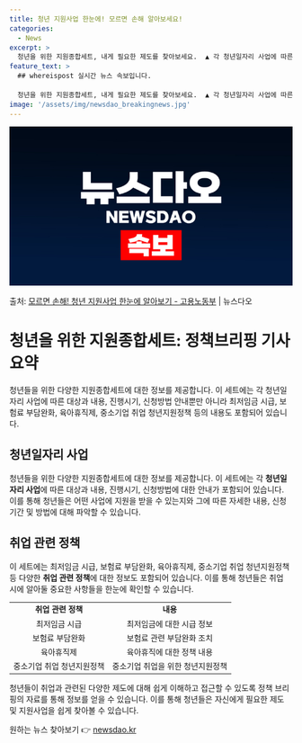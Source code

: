 ```yaml
---
title: 청년 지원사업 한눈에! 모르면 손해 알아보세요!
categories:
  - News
excerpt: >
  청년을 위한 지원종합세트, 내게 필요한 제도를 찾아보세요.  ▲ 각 청년일자리 사업에 따른 대상 및 내용, …
feature_text: >
  ## whereispost 실시간 뉴스 속보입니다.

  청년을 위한 지원종합세트, 내게 필요한 제도를 찾아보세요.  ▲ 각 청년일자리 사업에 따른 대상 및 내용, …
image: '/assets/img/newsdao_breakingnews.jpg'
---
```


![뉴스다오 속보](/assets/img/newsdao_breakingnews.jpg)

<p>출처: <a href="https://newsdao.kr/3783" rel="dofollow">모르면 손해! 청년 지원사업 한눈에 알아보기 - 고용노동부</a> | 뉴스다오</p>

<h1>청년을 위한 지원종합세트: 정책브리핑 기사 요약</h1>

<p data-ke-size="size16">청년들을 위한 다양한 지원종합세트에 대한 정보를 제공합니다. 이 세트에는 각 청년일자리 사업에 따른 대상과 내용, 진행시기, 신청방법 안내뿐만 아니라 최저임금 시급, 보험료 부담완화, 육아휴직제, 중소기업 취업 청년지원정책 등의 내용도 포함되어 있습니다.</p>

<h2 data-ke-size="size26">청년일자리 사업</h2>

<p data-ke-size="size16">청년들을 위한 다양한 지원종합세트에 대한 정보를 제공합니다. 이 세트에는 각 <b>청년일자리 사업</b>에 따른 대상과 내용, 진행시기, 신청방법에 대한 안내가 포함되어 있습니다. 이를 통해 청년들은 어떤 사업에 지원을 받을 수 있는지와 그에 따른 자세한 내용, 신청 기간 및 방법에 대해 파악할 수 있습니다.</p>

<h2 data-ke-size="size26">취업 관련 정책</h2>

<p data-ke-size="size16">이 세트에는 최저임금 시급, 보험료 부담완화, 육아휴직제, 중소기업 취업 청년지원정책 등 다양한 <b>취업 관련 정책</b>에 대한 정보도 포함되어 있습니다. 이를 통해 청년들은 취업 시에 알아둘 중요한 사항들을 한눈에 확인할 수 있습니다.</p>

<table>
  <tr>
    <td style="text-align: center; height: 17px;"><b>취업 관련 정책</b></td>
    <td style="text-align: center; height: 17px;"><b>내용</b></td>
  </tr>
  <tr>
    <td style="text-align: center; height: 17px;">최저임금 시급</td>
    <td style="text-align: center; height: 17px;">최저임금에 대한 시급 정보</td>
  </tr>
  <tr>
    <td style="text-align: center; height: 17px;">보험료 부담완화</td>
    <td style="text-align: center; height: 17px;">보험료 관련 부담완화 조치</td>
  </tr>
  <tr>
    <td style="text-align: center; height: 17px;">육아휴직제</td>
    <td style="text-align: center; height: 17px;">육아휴직에 대한 정책 내용</td>
  </tr>
  <tr>
    <td style="text-align: center; height: 17px;">중소기업 취업 청년지원정책</td>
    <td style="text-align: center; height: 17px;">중소기업 취업을 위한 청년지원정책</td>
  </tr>
</table>

<p data-ke-size="size16">청년들이 취업과 관련된 다양한 제도에 대해 쉽게 이해하고 접근할 수 있도록 정책 브리핑의 자료를 통해 정보를 얻을 수 있습니다. 이를 통해 청년들은 자신에게 필요한 제도 및 지원사업을 쉽게 찾아볼 수 있습니다.</p> 

원하는 뉴스 찾아보기 👉 <a href="https://newsdao.kr" rel="dofollow">newsdao.kr</a>


